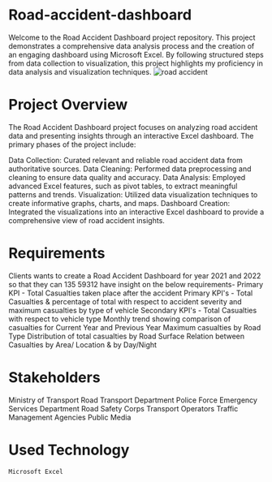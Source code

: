 # Road-accident-dashboard
Welcome to the Road Accident Dashboard project repository. This project demonstrates a comprehensive data analysis process and the creation of an engaging dashboard using Microsoft Excel. By following structured steps from data collection to visualization, this project highlights my proficiency in data analysis and visualization techniques.
![road accident](https://github.com/Rutuja-Navghare/Road-accident-dashboard/assets/72001376/c94ff22b-3aaa-4970-8614-9141170bb43e)


# Project Overview
The Road Accident Dashboard project focuses on analyzing road accident data and presenting insights through an interactive Excel dashboard. The primary phases of the project include:

Data Collection: Curated relevant and reliable road accident data from authoritative sources.
Data Cleaning: Performed data preprocessing and cleaning to ensure data quality and accuracy.
Data Analysis: Employed advanced Excel features, such as pivot tables, to extract meaningful patterns and trends.
Visualization: Utilized data visualization techniques to create informative graphs, charts, and maps.
Dashboard Creation: Integrated the visualizations into an interactive Excel dashboard to provide a comprehensive view of road accident insights.

# Requirements
Clients wants to create a Road Accident Dashboard for year 2021 and 2022 so that they can 135 59312 have insight on the below requirements-
Primary KPI - Total Casualties taken place after the accident
Primary KPI's - Total Casualties & percentage of total with respect to accident severity and
                maximum casualties by type of vehicle
Secondary KPI's - Total Casualties with respect to vehicle type
  Monthly trend showing comparison of casualties for Current Year and Previous Year
  Maximum casualties by Road Type
  Distribution of total casualties by Road Surface
  Relation between Casualties by Area/ Location & by Day/Night

# Stakeholders
  Ministry of Transport
  Road Transport Department
  Police Force
  Emergency Services Department
  Road Safety Corps
  Transport Operators
  Traffic Management Agencies
  Public
  Media

# Used Technology
    Microsoft Excel

    

